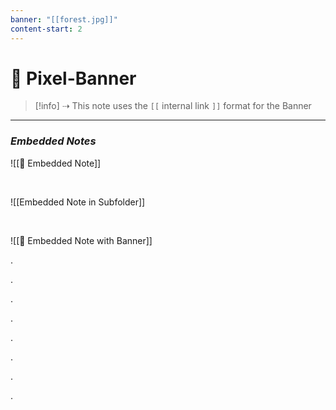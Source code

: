 ```yaml
---
banner: "[[forest.jpg]]"
content-start: 2
---
```

  # 🚩 Pixel-Banner

> [!info] ⇢ This note uses the `[[` internal link `]]` format for the Banner

---

### *Embedded Notes*

![[📃 Embedded Note]]

<br>

![[Embedded Note in Subfolder]]

<br>

![[📜 Embedded Note with Banner]]

.

.

.

.

.

.

.

.